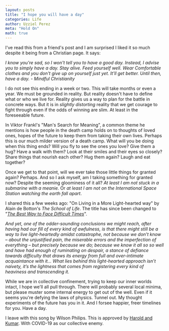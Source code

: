 ```yaml
---
layout: posts
title: "I hope you will have a day"
categories: Life
author: Uzziel Perez
meta: "Hold On"
math: true
---
```


<!-- I've bounced back from a third local minimum. -->
<!-- To all my loved ones, -->

I've read this from a friend's post and I am surprised I liked it so much despite it being from a Christian page. It says:

*I know you're sad, so I won't tell you to have a good day. Instead, I advise you to simply have a day. Stay alive. Feed yourself well. Wear Comfortable clothes and you don't give up on yourself just yet. It'll get better. Until then, have a day. - Mindful Christianity*

I do not see this ending in a week or two. This will take months or even a year. We must be grounded in reality. But reality doesn't have to define what or who we live for. Reality gives us a way to plan for the battle in concrete ways. But it is in *slightly distorting* reality that we get courage to fight through even if the odds of winning are slim. At least in the foreseeable future.

In Viktor Frankl's "Man's Search for Meaning", a common theme he mentions is how people in the death camp holds on to thoughts of loved ones, hopes of the future to keep them from taking their own lives. Perhaps this is our much milder version of a death camp. What will you be doing when this thing ends? Will you fly to see the ones you love? Give them a hug? Have a walk with them? Look at their smiles and their eyes so closely? Share things that nourish each other? Hug them again? Laugh and eat together?

Once we get to that point, will we ever take those little things for granted again? Perhaps. And so I ask myself, am I taking something for granted now? Despite the seeming gloominess of it all? *At least I am not stuck in a submarine with a meanie.* Or *at least I am not on the International Space Station watching the earth fall apart*.

I shared this a few weeks ago: "On Living in a More Light-hearted way" by Alain de Botton's *The School of Life*. The title has since been changed to "[*The Best Way to Face Difficult Times*](https://www.youtube.com/watch?v=dTfyrfnwouE)".

*And yet, one of the odder-sounding conclusions we might reach, after having had our fill of every kind of awfulness, is that there might still be a way to live light-heartedly amidst catastrophe, not because we don’t know – about the unjustified pain, the miserable errors and the imperfection of everything – but precisely because we do; because we know it all so so well and have had enough of ruminating on despair, a stance of defiance towards difficulty that draws its energy from full and over-intimate acquaintance with it... What lies behind this light-hearted approach isn’t naivety, it’s the lightness that comes from registering every kind of heaviness and transcending it.*

While we are in collective confinement, trying to keep our inner worlds intact, I hope we'll all pull through. There will probably several local minima, but please muster some internal energy to get out of the well. Even if it seems you're defying the laws of physics. Tunnel out. My thought experiments of the future has you in it. And I forsee happier, freer timelines for you. Have a day.

I leave with this song by Wilson Philips. This is approved by [Harold and Kumar](https://youtu.be/QHwvM8Lw4v0?t=30). With COVID-19 as our collective enemy.
